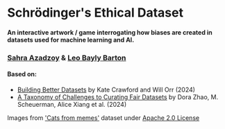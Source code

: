 # Schrödinger's Ethical Dataset

#### An interactive artwork / game interrogating how biases are created in datasets used for machine learning and AI.

### [Sahra Azadzoy](https://www.instagram.com/sahra.azd/) & [Leo Bayly Barton](https://www.leobaylybarton.com)

#### Based on:

- [Building Better Datasets](https://arxiv.org/pdf/2409.00252) by Kate Crawford and Will Orr (2024)
- [A Taxonomy of Challenges to Curating Fair Datasets](https://www.semanticscholar.org/paper/A-Taxonomy-of-Challenges-to-Curating-Fair-Datasets-Zhao-Scheuerman/052e971db7ec9202c5ff91e8bf25e4d9059d463d) by Dora Zhao, M. Scheuerman, Alice Xiang et al. (2024)

Images from ['Cats from memes'](https://www.kaggle.com/datasets/vekosek/cats-from-memes) dataset under [Apache 2.0 License](https://www.apache.org/licenses/LICENSE-2.0)
